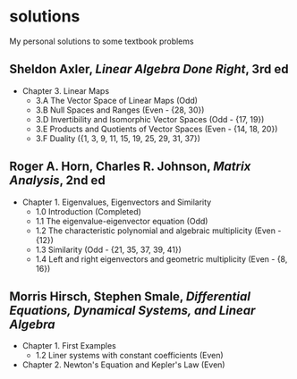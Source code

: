 # solutions
My personal solutions to some textbook problems

## Sheldon Axler, *Linear Algebra Done Right*, 3rd ed

* Chapter 3. Linear Maps
  * 3.A The Vector Space of Linear Maps (Odd)
  * 3.B Null Spaces and Ranges (Even - {28, 30})
  * 3.D Invertibility and Isomorphic Vector Spaces (Odd - {17, 19})
  * 3.E Products and Quotients of Vector Spaces (Even - {14, 18, 20})
  * 3.F Duality ({1, 3, 9, 11, 15, 19, 25, 29, 31, 37})

## Roger A. Horn, Charles R. Johnson, *Matrix Analysis*, 2nd ed

* Chapter 1. Eigenvalues, Eigenvectors and Similarity
  * 1.0 Introduction (Completed)
  * 1.1 The eigenvalue-eigenvector equation (Odd)
  * 1.2 The characteristic polynomial and algebraic multiplicity (Even - {12})
  * 1.3 Similarity (Odd - {21, 35, 37, 39, 41})
  * 1.4 Left and right eigenvectors and geometric multiplicity (Even - {8, 16})

## Morris Hirsch, Stephen Smale, *Differential Equations, Dynamical Systems, and Linear Algebra*

* Chapter 1. First Examples
  * 1.2 Liner systems with constant coefficients (Even)
* Chapter 2. Newton's Equation and Kepler's Law (Even)
